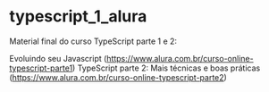 # typescript_1_alura

Material final do curso TypeScript parte 1 e 2: 

Evoluindo seu Javascript (https://www.alura.com.br/curso-online-typescript-parte1)
TypeScript parte 2: Mais técnicas e boas práticas (https://www.alura.com.br/curso-online-typescript-parte2)

